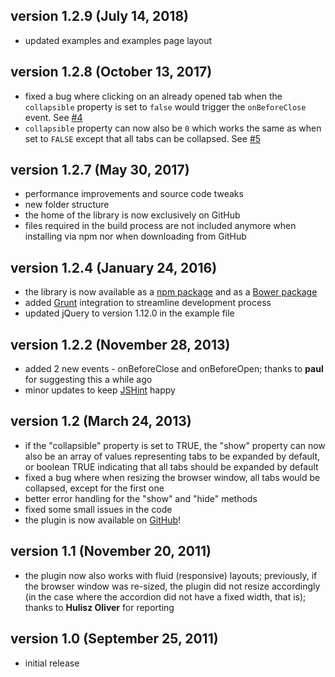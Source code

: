 ## version 1.2.9 (July 14, 2018)

- updated examples and examples page layout

## version 1.2.8 (October 13, 2017)

- fixed a bug where clicking on an already opened tab when the `collapsible` property is set to `false` would trigger the `onBeforeClose` event. See [#4](https://github.com/stefangabos/Zebra_Accordion/issues/4)
- `collapsible` property can now also be `0` which works the same as when set to `FALSE` except that all tabs can be collapsed. See [#5](https://github.com/stefangabos/Zebra_Accordion/issues/5)

## version 1.2.7 (May 30, 2017)

- performance improvements and source code tweaks
- new folder structure
- the home of the library is now exclusively on GitHub
- files required in the build process are not included anymore when installing via npm nor when downloading from GitHub

## version 1.2.4 (January 24, 2016)

- the library is now available as a [npm package](https://www.npmjs.com/) and as a [Bower package](http://bower.io/)
- added [Grunt](http://gruntjs.com/) integration to streamline development process
- updated jQuery to version 1.12.0 in the example file

## version 1.2.2 (November 28, 2013)

- added 2 new events - onBeforeClose and onBeforeOpen; thanks to **paul** for suggesting this a while ago
- minor updates to keep [JSHint](jshint.com) happy

## version 1.2 (March 24, 2013)

- if the "collapsible" property is set to TRUE, the "show" property can now also be an array of values representing tabs to be expanded by default, or boolean TRUE indicating that all tabs should be expanded by default
- fixed a bug where when resizing the browser window, all tabs would be collapsed, except for the first one
- better error handling for the "show" and "hide" methods
- fixed some small issues in the code
- the plugin is now available on [GitHub](https://github.com/stefangabos/Zebra_Accordion)!

## version 1.1 (November 20, 2011)

- the plugin now also works with fluid (responsive) layouts; previously, if the browser window was re-sized, the plugin did not resize accordingly (in the case where the accordion did not have a fixed width, that is); thanks to **Hulisz Oliver** for reporting

## version 1.0 (September 25, 2011)

- initial release
